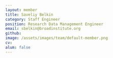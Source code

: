 ```yaml
---
layout: member
title: Saveliy Belkin
category: Staff Engineer
position: Research Data Management Engineer
email: sbelkin@broadinstitute.org
github: 
image: /assets/images/team/default-member.png
cv:
alum: false
---
```


